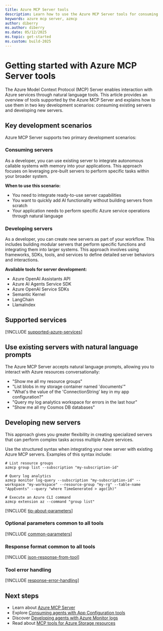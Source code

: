 ```yaml
---
title: Azure MCP Server tools
description: Learn how to use the Azure MCP Server tools for consuming and developing servers.
keywords: azure mcp server, azmcp
author: diberry
ms.author: diberry
ms.date: 05/12/2025
ms.topic: get-started
ms.custom: build-2025
---
```

# Getting started with Azure MCP Server tools

The Azure Model Context Protocol (MCP) Server enables interaction with Azure services through natural language tools. This article provides an overview of tools supported by the Azure MCP Server and explains how to use them in two key development scenarios: consuming existing servers and developing new servers.

## Key development scenarios

Azure MCP Server supports two primary development scenarios:

### Consuming servers

As a developer, you can use existing server to integrate autonomous callable systems with memory into your applications. This approach focuses on leveraging pre-built servers to perform specific tasks within your broader system.

**When to use this scenario:**
- You need to integrate ready-to-use server capabilities
- You want to quickly add AI functionality without building servers from scratch
- Your application needs to perform specific Azure service operations through natural language

### Developing servers

As a developer, you can create new servers as part of your workflow. This includes building modular servers that perform specific functions and integrating them into larger systems. This approach involves using frameworks, SDKs, tools, and services to define detailed server behaviors and interactions.

**Available tools for server development:**
- Azure OpenAI Assistants API
- Azure AI Agents Service SDK
- Azure OpenAI Service SDKs
- Semantic Kernel
- LangChain
- LlamaIndex


## Supported services

[!INCLUDE [supported-azure-services](../includes/tools/supported-azure-services.md)]

## Use existing servers with natural language prompts

The Azure MCP Server accepts natural language prompts, allowing you to interact with Azure resources conversationally:

- "Show me all my resource groups"
- "List blobs in my storage container named 'documents'"
- "What's the value of the 'ConnectionString' key in my app configuration?"
- "Query my log analytics workspace for errors in the last hour"
- "Show me all my Cosmos DB databases"

## Developing new servers

This approach gives you greater flexibility in creating specialized servers that can perform complex tasks across multiple Azure services.

Use the structured syntax when integrating your new server with existing Azure MCP servers. Examples of this syntax include:

```console
# List resource groups
azmcp group list --subscription "my-subscription-id"

# Query log analytics
azmcp monitor log-query --subscription "my-subscription-id" --workspace "my-workspace" --resource-group "my-rg" --table-name "AppEvents" --query "where TimeGenerated > ago(1h)"

# Execute an Azure CLI command
azmcp extension az --command "group list"
```

[!INCLUDE [tip-about-parameters](../includes/tools/parameter-consideration.md)]

### Optional parameters common to all tools

[!INCLUDE [common-parameters](../includes//tools/common-parameters.md)]

### Response format common to all tools

[!INCLUDE [json-response-from-tool](../includes/tools/response-format.md)]

### Tool error handling

[!INCLUDE [response-error-handling](../includes/tools/error-handling.md)]

## Next steps

- Learn about [Azure MCP Server](../get-started.md)
- Explore [Consuming agents with App Configuration tools](app-configuration.md)
- Discover [Developing agents with Azure Monitor logs](monitor.md)
- Read about [MCP tools for Azure Storage resources](storage.md)

